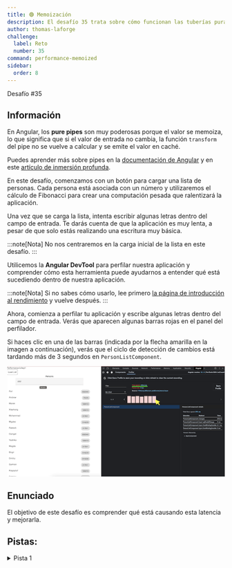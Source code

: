 ```yaml
---
title: 🟢 Memoización
description: El desafío 35 trata sobre cómo funcionan las tuberías puras
author: thomas-laforge
challenge:
  label: Reto
  number: 35
command: performance-memoized
sidebar:
  order: 8
---
```


<div class="chip">Desafío #35</div>

## Información

En Angular, los <b>pure pipes</b> son muy poderosas porque el valor se memoiza, lo que significa que si el valor de entrada no cambia, la función `transform` del pipe no se vuelve a calcular y se emite el valor en caché.

Puedes aprender más sobre pipes en la [documentación de Angular](https://angular.io/guide/pipes) y en este [artículo de inmersión profunda](https://medium.com/ngconf/deep-dive-into-angular-pipes-c040588cd15d).

En este desafío, comenzamos con un botón para cargar una lista de personas. Cada persona está asociada con un número y utilizaremos el cálculo de Fibonacci para crear una computación pesada que ralentizará la aplicación.

Una vez que se carga la lista, intenta escribir algunas letras dentro del campo de entrada. Te darás cuenta de que la aplicación es muy lenta, a pesar de que solo estás realizando una escritura muy básica.

:::note[Nota]
No nos centraremos en la carga inicial de la lista en este desafío.
:::

Utilicemos la <b>Angular DevTool</b> para perfilar nuestra aplicación y comprender cómo esta herramienta puede ayudarnos a entender qué está sucediendo dentro de nuestra aplicación.

:::note[Nota]
Si no sabes cómo usarlo, lee primero [la página de introducción al rendimiento](/es/challenges/performance/) y vuelve después.
:::

Ahora, comienza a perfilar tu aplicación y escribe algunas letras dentro del campo de entrada. Verás que aparecen algunas barras rojas en el panel del perfilador.

Si haces clic en una de las barras (indicada por la flecha amarilla en la imagen a continuación), verás que el ciclo de detección de cambios está tardando más de 3 segundos en `PersonListComponent`.

![profiler record](../../../../../assets/performance/35/memoize-profiler.png 'Registro del perfilador')

## Enunciado

El objetivo de este desafío es comprender qué está causando esta latencia y mejorarla.

## Pistas:

<details>
  <summary>Pista 1</summary>

Utiliza `Pipes` para memoizar el cálculo de Fibonacci.

</details>
